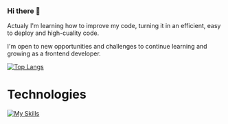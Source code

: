 ### Hi there 👋

Actualy I'm learning how to improve my code, turning it in an efficient, easy to deploy and high-cuality code.


I'm open to new opportunities and challenges to continue learning and growing as a frontend developer.

<!--
[![Anurag's GitHub stats](https://github-readme-stats.vercel.app/api?username=AironRuda)](https://github.com/anuraghazra/github-readme-stats)

![Anurag's GitHub stats](https://github-readme-stats.vercel.app/api?username=AironRuda&show_icons=true&theme=transparent)
[![Top Langs](https://github-readme-stats.vercel.app/api/top-langs/?username=AironRuda)](https://github.com/anuraghazra/github-readme-stats)

-->
[![Top Langs](https://github-readme-stats.vercel.app/api/top-langs/?username=AironRuda&layout=compact)](https://github.com/anuraghazra/github-readme-stats)

# Technologies

[![My Skills](https://skillicons.dev/icons?i=react,ts,js,redux,vite,firebase,git,github,tailwind,sass,bootstrap,css,HTML)](https://skillicons.dev)

<!--
**AironRuda/AironRuda** is a ✨ _special_ ✨ repository because its `README.md` (this file) appears on your GitHub profile.

Here are some ideas to get you started:

- 🔭 I’m currently working on ...
- 🌱 I’m currently learning ...
- 👯 I’m looking to collaborate on ...
- 🤔 I’m looking for help with ...
- 💬 Ask me about ...
- 📫 How to reach me: ...
- 😄 Pronouns: ...
- ⚡ Fun fact: ...
-->
